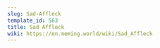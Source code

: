```yaml
---
slug: Sad-Affleck
template_id: 563
title: Sad Affleck
wiki: https://en.meming.world/wiki/Sad_Affleck
---
```

